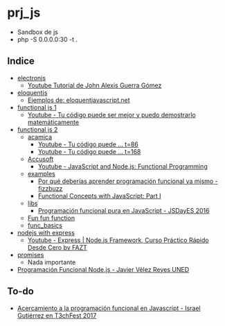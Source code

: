 # prj_js
- Sandbox de js
- php -S 0.0.0.0:30 -t .

## Indice
- [electronjs](https://github.com/eacevedof/prj_js/tree/master/test_electronjs#prj_electronjs)
  - [Youtube Tutorial de John Alexis Guerra Gómez](https://www.youtube.com/watch?v=wRSzf8QqpvY)
- [eloquentjs](https://github.com/eacevedof/prj_js/tree/master/test_eloquentjs#prj_eloquentjs)
  - [Ejemplos de: eloquentjavascript.net](http://eloquentjavascript.net/)
- [functional js 1](https://github.com/eacevedof/prj_js/tree/master/test_functional_1#descripci%C3%B3n)
  - [Youtube - Tu código puede ser mejor y puedo demostrarlo matemáticamente](https://www.youtube.com/watch?v=WLPVrzrzyLY)
- [functional js 2](https://github.com/eacevedof/prj_js/tree/master/test_functional_2)
  - [acamica](https://github.com/eacevedof/prj_js/tree/master/test_functional_2/acamica)
    - [Youtube - Tu código puede ... t=86](https://youtu.be/WLPVrzrzyLY?t=86)
    - [Youtube - Tu código puede ... t=168](https://youtu.be/WLPVrzrzyLY?t=168)
  - [Accusoft](https://github.com/eacevedof/prj_js/tree/master/test_functional_2/accusoft)
    - [Youtube - JavaScript and Node.js: Functional Programming](https://www.youtube.com/watch?v=ntlTxreBnqQ&feature=youtu.be&t=179)
  - [examples](https://github.com/eacevedof/prj_js/tree/master/test_functional_2/examples)
    - [Por qué deberías aprender programación funcional ya mismo -fizzbuzz](https://www.youtube.com/watch?v=YU2i3L-euB0&feature=youtu.be&t=2594)
    - [Functional Concepts with JavaScript: Part I](https://www.youtube.com/watch?v=yXJtrxVZmT4)
  - [libs](https://github.com/eacevedof/prj_js/tree/master/test_functional_2/libs)
    - [Programación funcional pura en JavaScript - JSDayES 2016](https://www.youtube.com/watch?v=ZfQKYlGzH2g&feature=youtu.be&t=615)
  - [Fun fun function](https://github.com/eacevedof/prj_js/tree/master/test_functional_2#videos-fun-fun-functions)
  - [func_basics](https://github.com/eacevedof/prj_js/tree/master/test_functional_2#------------videos-scenic-city-summit-2016-jeremy-fairbank---functional-programming-basics-in-es6-javascript----)
- [nodejs with express](https://github.com/eacevedof/prj_js/tree/master/test_nodejs_express#prj_nodejs_express)
  - [Youtube - Express | Node.js Framework, Curso Práctico Rápido Desde Cero by FAZT](https://www.youtube.com/watch?v=8eg4w8v076w)
- [promises](https://github.com/eacevedof/prj_js/tree/master/test_promises#prj_jspromises)
  - Nada importante
- [Programación Funcional Node.js - Javier Vélez Reyes UNED](https://www.youtube.com/watch?v=f4qQN6Mli-M)

## To-do
- [Acercamiento a la programación funcional en Javascript - Israel Gutiérrez en T3chFest 2017](https://www.youtube.com/watch?v=yIJ6buD8caU)